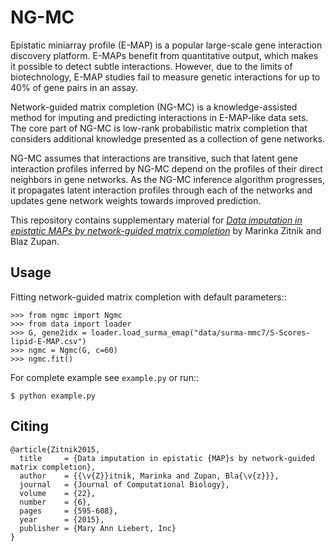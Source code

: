 NG-MC
=====

Epistatic miniarray profile (E-MAP) is a popular large-scale gene interaction discovery platform. E-MAPs benefit from quantitative output, which makes it possible to detect subtle interactions. However, due to the limits of biotechnology, E-MAP studies fail to measure genetic interactions for up to 40% of gene pairs in an assay. 

Network-guided matrix completion (NG-MC) is a knowledge-assisted method for imputing and predicting interactions in E-MAP-like data sets. The core part of NG-MC is low-rank probabilistic matrix completion that considers additional knowledge presented as a collection of gene networks. 

NG-MC assumes that interactions are transitive, such that latent gene interaction profiles inferred by NG-MC depend on the profiles of their direct neighbors in gene networks. As the NG-MC inference algorithm progresses, it propagates latent interaction profiles through each of the networks and updates gene network weights towards improved prediction. 

This repository contains supplementary material for *[Data imputation in epistatic MAPs by network-guided matrix completion](http://dx.doi.org/10.1089/cmb.2014.0158)* by Marinka Zitnik and Blaz Zupan.

Usage 
-----
	
Fitting network-guided matrix completion with default parameters::

	>>> from ngmc import Ngmc
	>>> from data import loader
	>>> G, gene2idx = loader.load_surma_emap("data/surma-mmc7/S-Scores-lipid-E-MAP.csv")
	>>> ngmc = Ngmc(G, c=60)
	>>> ngmc.fit()

For complete example see ``example.py`` or run::

    $ python example.py

Citing
------

    @article{Zitnik2015,
      title     = {Data imputation in epistatic {MAP}s by network-guided matrix completion},
      author    = {{\v{Z}}itnik, Marinka and Zupan, Bla{\v{z}}},
      journal   = {Journal of Computational Biology},
      volume    = {22},
      number    = {6},
      pages     = {595-608},
      year      = {2015},
      publisher = {Mary Ann Liebert, Inc}
    }
